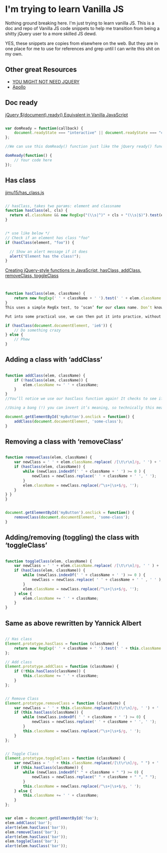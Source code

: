 # I'm trying to learn Vanilla JS
Nothing ground breaking here. I'm just trying to learn vanilla JS. This is a doc and repo of Vanilla JS code snippets to help me transition from being a shitty jQuery user to a more skilled JS dewd.

YES, these snippets are copies from elsewhere on the web. But they are in one place for me to use for references and grep until I can write this shit on my own.


## Other great  Resources
- [YOU MIGHT NOT NEED JQUERY](http://youmightnotneedjquery.com/)
- [Apollo](https://github.com/toddmotto/apollo)


## Doc ready

[jQuery $(document).ready() Equivalent in Vanilla JavaScript](http://beeker.io/jquery-document-ready-equivalent-vanilla-javascript)
```javascript

var domReady = function(callback) {
    document.readyState === "interactive" || document.readyState === "complete" ? callback() : document.addEventListener("DOMContentLoaded", callback);
};

//We can use this domReady() function just like the jQuery ready() function.

domReady(function() {
    // Your code here
});

```

## Has class

[jjmu15/has_class.js](https://gist.github.com/jjmu15/8646098)

```javascript

// hasClass, takes two params: element and classname
function hasClass(el, cls) {
  return el.className && new RegExp("(\\s|^)" + cls + "(\\s|$)").test(el.className);
}


/* use like below */
// Check if an element has class "foo"
if (hasClass(element, "foo")) {

  // Show an alert message if it does
  alert("Element has the class!");
}

```


[Creating jQuery-style functions in JavaScript, hasClass, addClass, removeClass, toggleClass](http://toddmotto.com/creating-jquery-style-functions-in-javascript-hasclass-addclass-removeclass-toggleclass/)
```javascript


function hasClass(elem, className) {
    return new RegExp(' ' + className + ' ').test(' ' + elem.className + ' ');
}
This uses a simple RegEx test, to ‘scan’ for our class name. Don’t know what RegEx is? It stands for RegularExpression, look it up – task 1!

Put into some practical use, we can then put it into practice, without duplicating the RegEx return each time:

if (hasClass(document.documentElement, 'ie6')) {
    // Do something crazy
} else {
    // Phew
}

```



## Adding a class with ‘addClass’

```javascript

function addClass(elem, className) {
    if (!hasClass(elem, className)) {
        elem.className += ' ' + className;
    }
}
//You’ll notice we use our hasClass function again! It checks to see if the element has the class, but it reverts the expression meaning it will run if the element doesn’t have a class. The ‘ ‘ is in-fact adding a space before the class so it doesn’t join another class.

//Using a bang (!) you can invert it’s meaning, so technically this means ‘if the element doesn’t have the class’. You could then use it like so on a JavaScript click handler:

document.getElementById('myButton').onclick = function() {
    addClass(document.documentElement, 'some-class');
}

```




## Removing a class with ‘removeClass’
```javascript

function removeClass(elem, className) {
    var newClass = ' ' + elem.className.replace( /[\t\r\n]/g, ' ') + ' ';
    if (hasClass(elem, className)) {
        while (newClass.indexOf(' ' + className + ' ') >= 0 ) {
            newClass = newClass.replace(' ' + className + ' ', ' ');
        }
        elem.className = newClass.replace(/^\s+|\s+$/g, '');
    }
} }
}


document.getElementById('myButton').onclick = function() {
    removeClass(document.documentElement, 'some-class');
}

```


## Adding/removing (toggling) the class with ‘toggleClass’

```javascript

function toggleClass(elem, className) {
    var newClass = ' ' + elem.className.replace( /[\t\r\n]/g, ' ' ) + ' ';
    if (hasClass(elem, className)) {
        while (newClass.indexOf(' ' + className + ' ') >= 0 ) {
            newClass = newClass.replace( ' ' + className + ' ' , ' ' );
        }
        elem.className = newClass.replace(/^\s+|\s+$/g, '');
    } else {
        elem.className += ' ' + className;
    }
}


```



## Same as above rewritten by Yannick Albert
```javascript

// Has class
Element.prototype.hasClass = function (className) {
    return new RegExp(' ' + className + ' ').test(' ' + this.className + ' ');
};

// Add class
Element.prototype.addClass = function (className) {
    if (!this.hasClass(className)) {
        this.className += ' ' + className;
    }
};


// Remove Class
Element.prototype.removeClass = function (className) {
    var newClass = ' ' + this.className.replace(/[\t\r\n]/g, ' ') + ' '
    if (this.hasClass(className)) {
        while (newClass.indexOf( ' ' + className + ' ') >= 0) {
            newClass = newClass.replace(' ' + className + ' ', ' ');
        }
        this.className = newClass.replace(/^\s+|\s+$/g, ' ');
    }
};


// Toggle Class
Element.prototype.toggleClass = function (className) {
    var newClass = ' ' + this.className.replace(/[\t\r\n]/g, " ") + ' ';
    if (this.hasClass(className)) {
        while (newClass.indexOf(" " + className + " ") >= 0) {
            newClass = newClass.replace(" " + className + " ", " ");
        }
        this.className = newClass.replace(/^\s+|\s+$/g, ' ');
    } else {
        this.className += ' ' + className;
    }
};


var elem = document.getElementById('foo');
elem.addClass('bar');
alert(elem.hasClass('bar'));
elem.removeClass('bar');
alert(elem.hasClass('bar'));
elem.toggleClass('bar');
alert(elem.hasClass('bar'));


```




```javascript



```



```javascript



```



```javascript



```




```javascript



```
